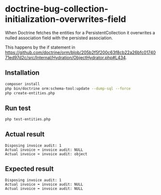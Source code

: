 # doctrine-bug-collection-initialization-overwrites-field

When Doctrine fetches the entities for a PersistentCollection it overwrites a nulled association field with the persisted association.

This happens by the if statement in https://github.com/doctrine/orm/blob/205b2f5f200c63f8cb22a26bfc0174071ed97d2c/src/Internal/Hydration/ObjectHydrator.php#L434.

## Installation
```sh
composer install
php bin/doctrine orm:schema-tool:update --dump-sql --force
php create-entities.php
```

## Run test
```sh
php test-entities.php
```

## Actual result
```
Disposing invoice audit: 1
Actual invoice ➡ invoice audit: NULL
Actual invoice ➡ invoice audit: object
```

## Expected result
```
Disposing invoice audit: 1
Actual invoice ➡ invoice audit: NULL
Actual invoice ➡ invoice audit: NULL
```
